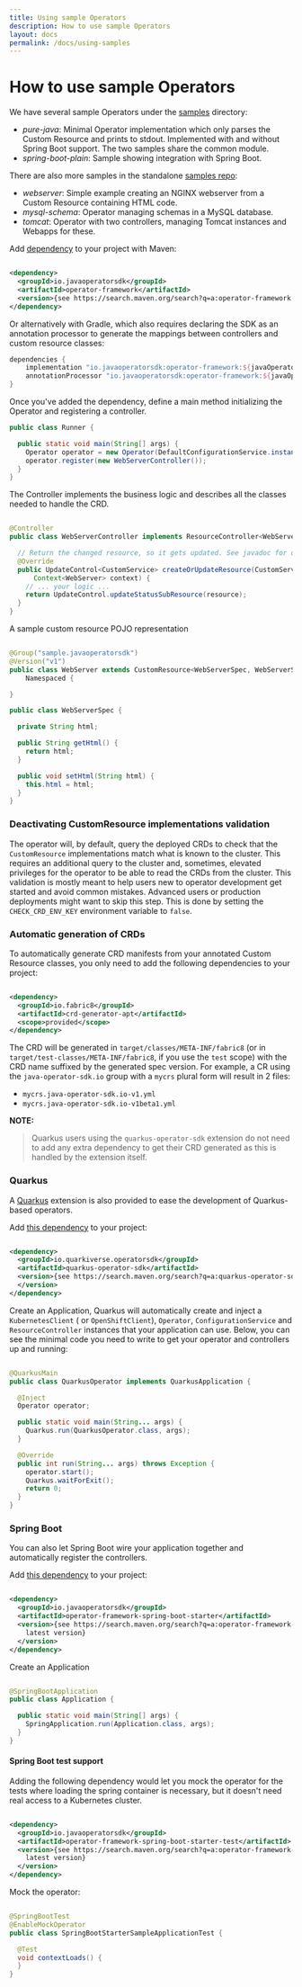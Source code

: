 ```yaml
---
title: Using sample Operators
description: How to use sample Operators
layout: docs
permalink: /docs/using-samples
---
```



# How to use sample Operators

We have several sample Operators under the [samples](https://github.com/java-operator-sdk/java-operator-sdk/tree/master/samples) directory:

* *pure-java*: Minimal Operator implementation which only parses the Custom Resource and prints to
  stdout. Implemented with and without Spring Boot support. The two samples share the common module.
* *spring-boot-plain*: Sample showing integration with Spring Boot.

There are also more samples in the
standalone [samples repo](https://github.com/java-operator-sdk/samples):

* *webserver*: Simple example creating an NGINX webserver from a Custom Resource containing HTML
  code.
* *mysql-schema*: Operator managing schemas in a MySQL database.
* *tomcat*: Operator with two controllers, managing Tomcat instances and Webapps for these.

Add [dependency](https://search.maven.org/search?q=a:operator-framework) to your project with Maven:

```xml

<dependency>
  <groupId>io.javaoperatorsdk</groupId>
  <artifactId>operator-framework</artifactId>
  <version>{see https://search.maven.org/search?q=a:operator-framework for latest version}</version>
</dependency>
```

Or alternatively with Gradle, which also requires declaring the SDK as an annotation processor to
generate the mappings between controllers and custom resource classes:

```groovy
dependencies {
    implementation "io.javaoperatorsdk:operator-framework:${javaOperatorVersion}"
    annotationProcessor "io.javaoperatorsdk:operator-framework:${javaOperatorVersion}"
}
```

Once you've added the dependency, define a main method initializing the Operator and registering a
controller.

```java
public class Runner {

  public static void main(String[] args) {
    Operator operator = new Operator(DefaultConfigurationService.instance());
    operator.register(new WebServerController());
  }
}
```

The Controller implements the business logic and describes all the classes needed to handle the CRD.

```java

@Controller
public class WebServerController implements ResourceController<WebServer> {

  // Return the changed resource, so it gets updated. See javadoc for details.
  @Override
  public UpdateControl<CustomService> createOrUpdateResource(CustomService resource,
      Context<WebServer> context) {
    // ... your logic ...
    return UpdateControl.updateStatusSubResource(resource);
  }
}
```

A sample custom resource POJO representation

```java

@Group("sample.javaoperatorsdk")
@Version("v1")
public class WebServer extends CustomResource<WebServerSpec, WebServerStatus> implements
    Namespaced {

}

public class WebServerSpec {

  private String html;

  public String getHtml() {
    return html;
  }

  public void setHtml(String html) {
    this.html = html;
  }
}
```

### Deactivating CustomResource implementations validation

The operator will, by default, query the deployed CRDs to check that the `CustomResource`
implementations match what is known to the cluster. This requires an additional query to the cluster
and, sometimes, elevated privileges for the operator to be able to read the CRDs from the cluster.
This validation is mostly meant to help users new to operator development get started and avoid
common mistakes. Advanced users or production deployments might want to skip this step. This is done
by setting the `CHECK_CRD_ENV_KEY` environment variable to `false`.

### Automatic generation of CRDs

To automatically generate CRD manifests from your annotated Custom Resource classes, you only need
to add the following dependencies to your project:

```xml

<dependency>
  <groupId>io.fabric8</groupId>
  <artifactId>crd-generator-apt</artifactId>
  <scope>provided</scope>
</dependency>
```

The CRD will be generated in `target/classes/META-INF/fabric8` (or
in `target/test-classes/META-INF/fabric8`, if you use the `test` scope) with the CRD name suffixed
by the generated spec version. For example, a CR using the `java-operator-sdk.io` group with
a `mycrs` plural form will result in 2 files:

- `mycrs.java-operator-sdk.io-v1.yml`
- `mycrs.java-operator-sdk.io-v1beta1.yml`

**NOTE:**
> Quarkus users using the `quarkus-operator-sdk` extension do not need to add any extra dependency to get their CRD generated as this is handled by the extension itself.

### Quarkus

A [Quarkus](https://quarkus.io) extension is also provided to ease the development of Quarkus-based
operators.

Add [this dependency](https://search.maven.org/search?q=a:quarkus-operator-sdk)
to your project:

```xml

<dependency>
  <groupId>io.quarkiverse.operatorsdk</groupId>
  <artifactId>quarkus-operator-sdk</artifactId>
  <version>{see https://search.maven.org/search?q=a:quarkus-operator-sdk for latest version}
  </version>
</dependency>
```

Create an Application, Quarkus will automatically create and inject a `KubernetesClient` (
or `OpenShiftClient`), `Operator`, `ConfigurationService` and `ResourceController` instances that
your application can use. Below, you can see the minimal code you need to write to get your operator
and controllers up and running:

```java

@QuarkusMain
public class QuarkusOperator implements QuarkusApplication {

  @Inject
  Operator operator;

  public static void main(String... args) {
    Quarkus.run(QuarkusOperator.class, args);
  }

  @Override
  public int run(String... args) throws Exception {
    operator.start();
    Quarkus.waitForExit();
    return 0;
  }
}
```

### Spring Boot

You can also let Spring Boot wire your application together and automatically register the
controllers.

Add [this dependency](https://search.maven.org/search?q=a:operator-framework-spring-boot-starter) to
your project:

```xml

<dependency>
  <groupId>io.javaoperatorsdk</groupId>
  <artifactId>operator-framework-spring-boot-starter</artifactId>
  <version>{see https://search.maven.org/search?q=a:operator-framework-spring-boot-starter for
    latest version}
  </version>
</dependency>
```

Create an Application

```java

@SpringBootApplication
public class Application {

  public static void main(String[] args) {
    SpringApplication.run(Application.class, args);
  }
}
```

#### Spring Boot test support

Adding the following dependency would let you mock the operator for the tests where loading the
spring container is necessary, but it doesn't need real access to a Kubernetes cluster.

```xml

<dependency>
  <groupId>io.javaoperatorsdk</groupId>
  <artifactId>operator-framework-spring-boot-starter-test</artifactId>
  <version>{see https://search.maven.org/search?q=a:operator-framework-spring-boot-starter for
    latest version}
  </version>
</dependency>
``` 

Mock the operator:

```java

@SpringBootTest
@EnableMockOperator
public class SpringBootStarterSampleApplicationTest {

  @Test
  void contextLoads() {
  }
}
```

